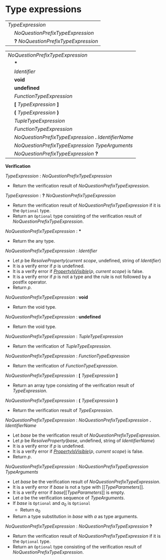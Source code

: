# Type expressions

<table>
    <tr>
        <td colspan="2"><i>TypeExpression</i></td>
    </tr>
    <tr>
        <td>&nbsp;</td><td><i>NoQuestionPrefixTypeExpression</i></td>
    </tr>
    <tr>
        <td>&nbsp;</td><td><b>?</b> <i>NoQuestionPrefixTypeExpression</i></td>
    </tr>
</table>

<table>
    <tr>
        <td colspan="2"><i>NoQuestionPrefixTypeExpression</i></td>
    </tr>
    <tr>
        <td>&nbsp;</td><td><b>*</b></td>
    </tr>
    <tr>
        <td>&nbsp;</td><td><i>Identifier</i></td>
    </tr>
    <tr>
        <td>&nbsp;</td><td><b>void</b></td>
    </tr>
    <tr>
        <td>&nbsp;</td><td><b>undefined</b></td>
    </tr>
    <tr>
        <td>&nbsp;</td><td><i>FunctionTypeExpression</i></td>
    </tr>
    <tr>
        <td>&nbsp;</td><td><b>&#x5B;</b> <i>TypeExpression</i> <b>&#x5D;</b></td>
    </tr>
    <tr>
        <td>&nbsp;</td><td><b>&#x28;</b> <i>TypeExpression</i> <b>&#x29;</b></td>
    </tr>
    <tr>
        <td>&nbsp;</td><td><i>TupleTypeExpression</i></td>
    </tr>
    <tr>
        <td>&nbsp;</td><td><i>FunctionTypeExpression</i></td>
    </tr>
    <tr>
        <td>&nbsp;</td><td><i>NoQuestionPrefixTypeExpression</i> <b>.</b> <i>IdentifierName</i></td>
    </tr>
    <tr>
        <td>&nbsp;</td><td><i>NoQuestionPrefixTypeExpression</i> <i>TypeArguments</i></td>
    </tr>
    <tr>
        <td>&nbsp;</td><td><i>NoQuestionPrefixTypeExpression</i> <b>?</b></td>
    </tr>
</table>

**Verification**

<i>TypeExpression</i> : <i>NoQuestionPrefixTypeExpression</i>

* Return the verification result of <i>NoQuestionPrefixTypeExpression</i>.

<i>TypeExpression</i> : <b>?</b> <i>NoQuestionPrefixTypeExpression</i>

* Return the verification result of <i>NoQuestionPrefixTypeExpression</i> if it is the `Optional` type.
* Return an `Optional` type consisting of the verification result of <i>NoQuestionPrefixTypeExpression</i>.

<i>NoQuestionPrefixTypeExpression</i> : <b>*</b>

* Return the any type.

<i>NoQuestionPrefixTypeExpression</i> : <i>Identifier</i>

* Let *p* be *ResolveProperty*(*current scope*, undefined, string of <i>Identifier</i>)
* It is a verify error if *p* is undefined.
* It is a verify error if [*PropertyIsVisible*](*p*, *current scope*) is false.
* It is a verify error if *p* is not a type and the rule is not followed by a postfix operator.
* Return *p*.

<i>NoQuestionPrefixTypeExpression</i> : <b>void</b>

* Return the void type.

<i>NoQuestionPrefixTypeExpression</i> : <b>undefined</b>

* Return the void type.

<i>NoQuestionPrefixTypeExpression</i> : <i>TupleTypeExpression</i>

* Return the verification of <i>TupleTypeExpression</i>.

<i>NoQuestionPrefixTypeExpression</i> : <i>FunctionTypeExpression</i>

* Return the verification of <i>FunctionTypeExpression</i>.

<i>NoQuestionPrefixTypeExpression</i> : <b>&#x5B;</b> <i>TypeExpression</i> <b>&#x5D;</b>

* Return an array type consisting of the verification result of <i>TypeExpression</i>.

<i>NoQuestionPrefixTypeExpression</i> : <b>&#x28;</b> <i>TypeExpression</i> <b>&#x29;</b>

* Return the verification result of <i>TypeExpression</i>.

<i>NoQuestionPrefixTypeExpression</i> : <i>NoQuestionPrefixTypeExpression</i> <b>.</b> <i>IdentifierName</i>

* Let *base* be the verification result of <i>NoQuestionPrefixTypeExpression</i>.
* Let *p* be *ResolveProperty*(*base*, undefined, string of <i>IdentifierName</i>)
* It is a verify error if *p* is undefined.
* It is a verify error if [*PropertyIsVisible*](*p*, *current scope*) is false.
* Return *p*.

<i>NoQuestionPrefixTypeExpression</i> : <i>NoQuestionPrefixTypeExpression</i> <i>TypeArguments</i>

* Let *base* be the verification result of <i>NoQuestionPrefixTypeExpression</i>.
* It is a verify error if *base* is not a type with \[\[*TypeParameters*\]\].
* It is a verify error if *base*\[\[*TypeParameters*\]\] is empty.
* Let *a* be the verification sequence of <i>TypeArguments</i>.
* If *base* is `Optional` and *a*<sub>0</sub> is `Optional`
  * Return *a*<sub>0</sub>
* Return a type substitution in *base* with *a* as type arguments.

<i>NoQuestionPrefixTypeExpression</i> : <i>NoQuestionPrefixTypeExpression</i> <b>?</b>

* Return the verification result of <i>NoQuestionPrefixTypeExpression</i> if it is the `Optional` type.
* Return an `Optional` type consisting of the verification result of <i>NoQuestionPrefixTypeExpression</i>.

[*PropertyIsVisible*]: visibility.md#propertyisvisible